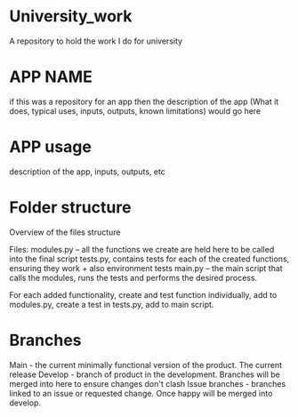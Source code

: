 # University_work #
A repository to hold the work I do for university


# APP NAME #

if this was a repository for an app then the description of the app (What it does, typical uses, inputs, outputs, known limitations) would go here 



# APP usage #

description of the app, inputs, outputs, etc


# Folder structure #

Overview of the files structure 

Files:
modules.py – all the functions we create are held here to be called into the final script
tests.py, contains tests for each of the created functions, ensuring they work + also environment tests
main.py – the main script that calls the modules, runs the tests and performs the desired process.

For each added functionality, create and test function individually, add to modules.py, create a test in tests.py, add to main script.

# Branches #

Main - the current minimally functional version of the product. The current release
Develop - branch of product in the development. Branches will be merged into here to ensure changes don't clash
Issue branches - branches linked to an issue or requested change. Once happy will be merged into develop. 
